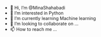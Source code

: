 - 👋 Hi, I’m @MinaShahabadi
- 👀 I’m interested in Python
- 🌱 I’m currently learning Machine learning
- 💞️ I’m looking to collaborate on ...
- 📫 How to reach me ...

<!---
minashahabadi/minashahabadi is a ✨ special ✨ repository because its `README.md` (this file) appears on your GitHub profile.
You can click the Preview link to take a look at your changes.
--->
